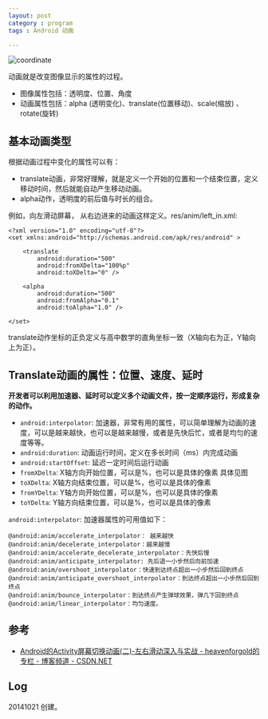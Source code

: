 ```yaml
---
layout: post
category : program
tags : Android 动画

---
```


![coordinate](http://s2.5km.co/201410/2416/47876_m.png)

动画就是改变图像显示的属性的过程。

* 图像属性包括：透明度、位置、角度
* 动画属性包括：alpha (透明变化)、translate(位置移动)、scale(缩放) 、rotate(旋转)

## 基本动画类型

根据动画过程中变化的属性可以有：

* translate动画，非常好理解，就是定义一个开始的位置和一个结束位置，定义移动时间，然后就能自动产生移动动画。
* alpha动作，透明度的前后值与时长的组合。

例如，向左滑动屏幕，
从右边进来的动画这样定义。res/anim/left_in.xml:

	
	<?xml version="1.0" encoding="utf-8"?>
	<set xmlns:android="http://schemas.android.com/apk/res/android" >

    	<translate
        	android:duration="500"
        	android:fromXDelta="100%p"
        	android:toXDelta="0" />

    	<alpha
        	android:duration="500"
        	android:fromAlpha="0.1"
        	android:toAlpha="1.0" />

	</set>

translate动作坐标的正负定义与高中数学的直角坐标一致（X轴向右为正，Y轴向上为正）。

## Translate动画的属性：位置、速度、延时

**开发者可以利用加速器、延时可以定义多个动画文件，按一定顺序运行，形成复杂的动作。**

* `android:interpolator`: 加速器，非常有用的属性，可以简单理解为动画的速度，可以是越来越快，也可以是越来越慢，或者是先快后忙，或者是均匀的速度等等。
* `android:duration`: 动画运行时间，定义在多长时间（ms）内完成动画
* `android:startOffset`: 延迟一定时间后运行动画
* `fromXDelta`: X轴方向开始位置，可以是%，也可以是具体的像素 具体见图
* `toXDelta`:   X轴方向结束位置，可以是%，也可以是具体的像素
* `fromYDelta`: Y轴方向开始位置，可以是%，也可以是具体的像素
* `toYDelta`:   Y轴方向结束位置，可以是%，也可以是具体的像素

`android:interpolator`: 加速器属性的可用值如下：

	@android:anim/accelerate_interpolator： 越来越快
	@android:anim/decelerate_interpolator：越来越慢
	@android:anim/accelerate_decelerate_interpolator：先快后慢
	@android:anim/anticipate_interpolator: 先后退一小步然后向前加速
	@android:anim/overshoot_interpolator：快速到达终点超出一小步然后回到终点
	@android:anim/anticipate_overshoot_interpolator：到达终点超出一小步然后回到终点
	@android:anim/bounce_interpolator：到达终点产生弹球效果，弹几下回到终点
	@android:anim/linear_interpolator：均匀速度。

## 参考
* [Android的Activity屏幕切换动画(二)-左右滑动深入与实战 - heavenforgold的专栏 - 博客频道 - CSDN.NET](http://blog.csdn.net/heavenforgold/article/details/7081484)

## Log
20141021 创建。